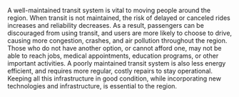 A well-maintained transit system is vital to moving people around the region. When transit is not maintained, the risk of delayed or canceled rides increases and reliability decreases. As a result, passengers can be discouraged from using transit, and users are more likely to choose to drive, causing more congestion, crashes, and air pollution throughout the region. Those who do not have another option, or cannot afford one, may not be able to reach jobs, medical appointments, education programs, or other important activities. A poorly maintained transit system is also less energy efficient, and requires more regular, costly repairs to stay operational. Keeping all this infrastructure in good condition, while incorporating new technologies and infrastructure, is essential to the region.